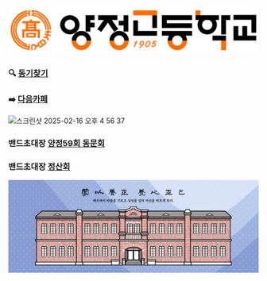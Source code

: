 ![logo](yc.jpeg)
### 🔍 [동기찾기](https://docs.google.com/spreadsheets/d/1p8VHPwX_L6HAm_Z07rFkeZvmWmrVPUqa8WjP_zqABV4/htmlview#gid=1078517) 
### ➡️ [다음카페](https://cafe.daum.net/yangchung59)
<img width="119" alt="스크린샷 2025-02-16 오후 4 56 37" src="https://github.com/user-attachments/assets/3e93f247-9a8c-417d-bb2c-f4027c8649ae" />

### 밴드초대장 [양정59회 동문회](https://band.us/n/a0a7A7R2W4I67)
### 밴드초대장 [정산회](https://band.us/n/aca5AeRcWemdD)
![image](yc1.jpeg)


